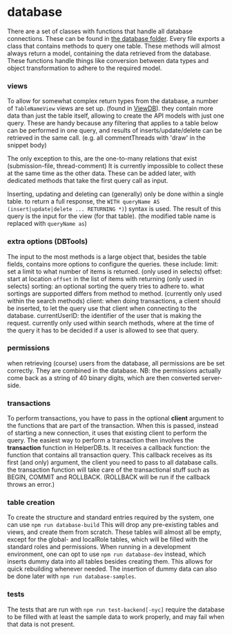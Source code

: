# database

There are a set of classes with functions that handle all database connections. These can be found in [the database folder](/api/src/database).
Every file exports a class that contains methods to query one table. These methods will almost always return a model, containing the data retrieved from the database.
These functions handle things like conversion between data types and object transformation to adhere to the required model.

### views

To allow for somewhat complex return types from the database, a number of `TableNameView` views are set up. (found in [ViewDB](/api/src/database/ViewDB.ts)). they contain more data than just the table itself, allowing to create the API models with just one query.
These are handy because any filtering that applies to a table below can be performed in one query, and results of inserts/update/delete can be retrieved in the same call.
(e.g. all commentThreads with 'draw' in the snippet body)

The only exception to this, are the one-to-many relations that exist (submission-file, thread-comment)
It is currently impossible to collect these at the same time as the other data.
These can be added later, with dedicated methods that take the first query call as input.

Inserting, updating and deleting can (generally) only be done within a single table.
to return a full response, the ```WITH queryName AS (insert|update|delete ... RETURNING *)```) syntax is used.
The result of this query is the input for the view (for that table). (the modified table name is replaced with `queryName as`)

### extra options (DBTools)

The input to the most methods is a large object that, besides the table fields, contains more options to configure the queries.
these include:
	limit: set a limit to what number of items is returned. (only used in selects)
	offset: start at location `offset` in the list of items with returning (only used in selects)
	sorting: an optional sorting the query tries to adhere to. what sortings are supported differs from method to method. (currently only used within the search methods)
	client: when doing transactions, a client should be inserted, to let the query use that client when connecting to the database.
	currentUserID: the identifier of the user that is making the request. currently only used within search methods, where at the time of the query it has to be decided if a user is allowed to see that query.

### permissions
when retrieving (course) users from the database, all permissions are be set correctly. They are combined in the database.
NB: the permissions actually come back as a string of 40 binary digits, which are then converted server-side.

### transactions
To perform transactions, you have to pass in the optional **client** argument to the functions that are part of the transaction. When this is passed, instead of starting a new connection, it uses that existing client to perform the query. The easiest way to perform a transaction then involves the **transaction** function in HelperDB.ts. It receives a callback function: the function that contains all transaction query. This callback receives as its first (and only) argument, the client you need to pass to all database calls. the transaction function will take care of the transactional stuff such as BEGIN, COMMIT and ROLLBACK. (ROLLBACK will be run if the callback throws an error.)

### table creation
To create the structure and standard entries required by the system, one can use `npm run database-build`
This will drop any pre-existing tables and views, and create them from scratch.
These tables will almost all be empty, except for the global- and localRole tables, which will be filled with the standard roles and permissions.
When running in a development environment, one can opt to use `npm run database-dev` instead, which inserts dummy data into all tables besides creating them. This allows for quick rebuilding whenever needed.
The insertion of dummy data can also be done later with `npm run database-samples`.

### tests
The tests that are run with `npm run test-backend[-nyc]` require the database to be filled with at least the sample data to work properly, and may fail when that data is not present.
